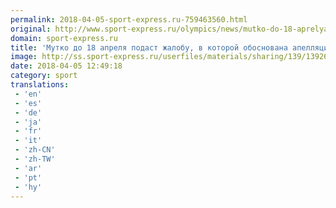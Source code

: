 ```yaml
---
permalink: 2018-04-05-sport-express.ru-759463560.html
original: http://www.sport-express.ru/olympics/news/mutko-do-18-aprelya-podast-zhalobu-v-kotoroy-obosnovana-apellyaciya-k-mok-1392697/
domain: sport-express.ru
title: 'Мутко до 18 апреля подаст жалобу, в которой обоснована апелляция к МОК'
image: http://ss.sport-express.ru/userfiles/materials/sharing/139/1392697.jpg
date: 2018-04-05 12:49:18
category: sport
translations: 
 - 'en'
 - 'es'
 - 'de'
 - 'ja'
 - 'fr'
 - 'it'
 - 'zh-CN'
 - 'zh-TW'
 - 'ar'
 - 'pt'
 - 'hy'
---
```


